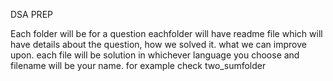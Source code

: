 DSA PREP

Each folder will be for a question
eachfolder will have readme file which will have details about the question, how we solved it.
what we can improve upon.
each file will be solution in whichever language you choose and filename will be your name.
for example check two_sumfolder
